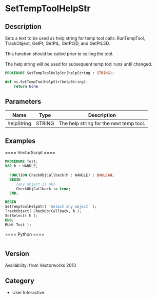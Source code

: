 # SetTempToolHelpStr

## Description
Sets a text to be used as help string for temp tool calls: RunTempTool, TrackObject, GetPt, GetPtL, GetPt3D, and GetPtL3D.<BR>
<BR>
This function should be called prior to calling the tool.<BR>
<BR>
The help string will be used for subsequent temp tool runs until changed.

```pascal
PROCEDURE SetTempToolHelpStr(helpString : STRING);
```

```python
def vs.SetTempToolHelpStr(helpString):
    return None
```

## Parameters
|Name|Type|Description|
|---|---|---|
|helpString|STRING|The help string for the next temp tool.|

## Examples
==== VectorScript ====
```pascal
PROCEDURE Test;
VAR h : HANDLE;
  
  FUNCTION CheckObjCallback(h : HANDLE) : BOOLEAN;
  BEGIN
     {any object is ok}
     CheckObjCallback := true;
  END;

BEGIN
SetTempToolHelpStr( 'Select any object' );
TrackObject( CheckObjCallback, h );
SetSelect( h );
END;
RUN( Test );
```
==== Python ====
```python

```

## Version
Availability: from Vectorworks 2010

## Category
* User Interactive


